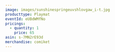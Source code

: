 ```yaml
---
image: images/sunshinespringeuvshlovgaw_i-t.jpg
producttype: Playmat
eventId: eUBdWMfNo
pricings:
  - quantity: 1
    price: 65
asin: s-7MN2rE93d
merchandise: comiket
---
```

